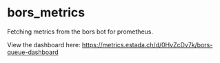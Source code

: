 # bors_metrics

Fetching metrics from the bors bot for prometheus.

View the dashboard here: https://metrics.estada.ch/d/0HvZcDv7k/bors-queue-dashboard
